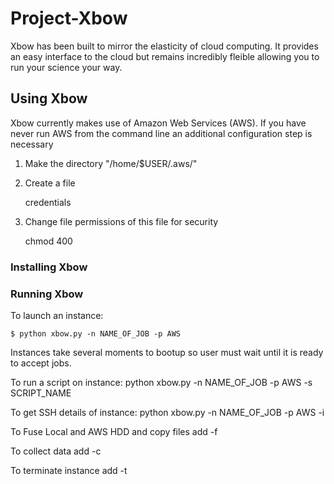 # Project-Xbow

Xbow has been built to mirror the elasticity of cloud computing. It provides an easy interface to the cloud but remains incredibly fleible allowing you to run your science your way.

## Using Xbow

Xbow currently makes use of Amazon Web Services (AWS). If you have never run AWS from the command line an additional configuration step is necessary 

   1. Make the directory "/home/$USER/.aws/"
   2. Create a file  

        credentials

   3. Change file permissions of this file for security 
         
        chmod 400  

### Installing Xbow

### Running Xbow

To launch an instance: 

    $ python xbow.py -n NAME_OF_JOB -p AWS

Instances take several moments to bootup so user must wait until it is ready to accept jobs.

To run a script on instance: python xbow.py -n NAME_OF_JOB -p AWS -s SCRIPT_NAME

To get SSH details of instance: python xbow.py -n NAME_OF_JOB -p AWS -i

To Fuse Local and AWS HDD and copy files add -f

To collect data add -c

To terminate instance add -t 
